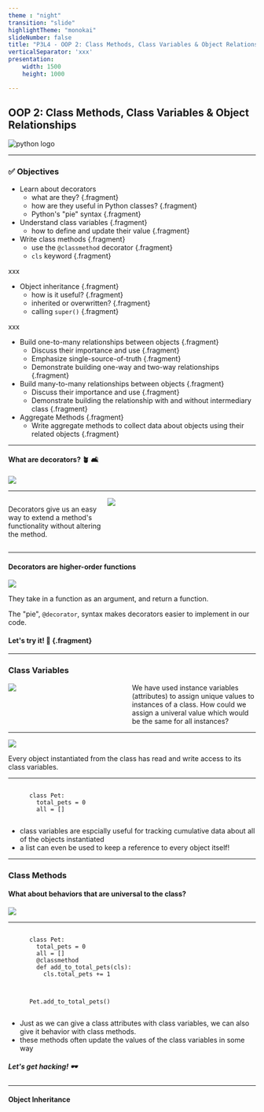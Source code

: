 ```yaml
---
theme : "night"
transition: "slide"
highlightTheme: "monokai"
slideNumber: false
title: "P3L4 - OOP 2: Class Methods, Class Variables & Object Relationships"
verticalSeparator: 'xxx'
presentation:
    width: 1500
    height: 1000

---
```


<h2>OOP 2: Class Methods, Class Variables & Object Relationships</h2>
<img alt="python logo" src="./python-logo-only.png"/>

---

<h3><strong> ✅ Objectives </strong></h3>


- Learn about decorators
  - what are they? {.fragment}
  - how are they useful in Python classes? {.fragment}
  - Python's "pie" syntax {.fragment}
- Understand class variables {.fragment}
  - how to define and update their value {.fragment}
- Write class methods {.fragment}
  - use the `@classmethod` decorator {.fragment}
  - `cls` keyword {.fragment}

xxx

- Object inheritance {.fragment}
  - how is it useful? {.fragment}
  - inherited or overwritten? {.fragment}
  - calling `super()` {.fragment}

xxx

- Build one-to-many relationships between objects {.fragment}
    - Discuss their importance and use {.fragment}
    - Emphasize single-source-of-truth {.fragment}
    - Demonstrate building one-way and two-way relationships {.fragment}
- Build many-to-many relationships between objects {.fragment}
    - Discuss their importance and use {.fragment}
    - Demonstrate building the relationship with and without intermediary class {.fragment}
- Aggregate Methods {.fragment}
    - Write aggregate methods to collect data about objects using their related objects {.fragment}



---

#### What are decorators? 🪴 🛋️

<img src="./Decorators3.png" />

---

<div style="display: flex;">
  <div style="width: 40%; height: 100%">
    <p>Decorators give us an easy way to extend a method's functionality without altering the method.</p>
  </div>

  <div style="width: 60%; height: 100%">
    <img src="./Where-Decorators-Used.png" />
  </div>
</div>


---

#### Decorators are higher-order functions

<img src="./Python-Decorators-Explained.png" />

<p>They take in a function as an argument, and return a function.</p>

<p class="fragment" >The "pie", <code>@decorator</code>, syntax makes decorators easier to implement in our code.</p>

#### Let's try it! 🏈 {.fragment}

---

### Class Variables

<div style="display: flex">
  <div style="width: 50%">
    <img src="./create_declare_instance_variable.webp" />
  </div>
  <div style="width: 50%; text-align: left">
    We have used instance variables (attributes) to assign unique values to instances of a class. How could we assign a univeral value which would be the same for all instances?
  </div>

</div>

---

<img src="./create_and_access_class_variable.webp" >

<p>Every object instantiated from the class has read and write access to its class variables.</p>

---

<section>
    <pre><code class="language-python" data-trim data-noescape data-line-numbers="1-2|1-3">
      class Pet:
        total_pets = 0
        all = []
    </code></pre>
    <ul>
      <li>class variables are espcially useful for tracking cumulative data about all of the objects instantiated</li>
      <li class="fragment">a list can even be used to keep a reference to every object itself!</li>
    </ul>
   
</section>

---

### Class Methods

#### What about behaviors that are universal to the class?

<img src="./class_method.webp" />

---

<section>
    <pre><code class="language-python" data-trim data-noescape data-line-numbers="4-6">
      class Pet:
        total_pets = 0
        all = []
        @classmethod
        def add_to_total_pets(cls):
          cls.total_pets += 1
    </code></pre>
    <pre><code class="language-python" data-trim data-noescape data-line-numbers="1-2|1-3">
      Pet.add_to_total_pets()
    </code></pre>
    <ul>
      <li>Just as we can give a class attributes with class variables, we can also give it behavior with class methods.</li>
      <li class="fragment">these methods often update the values of the class variables in some way</li>
    </ul>
    <h5 class="fragment">Let's get hacking! 🕶️</h5>
</section>

---

#### Object Inheritance

